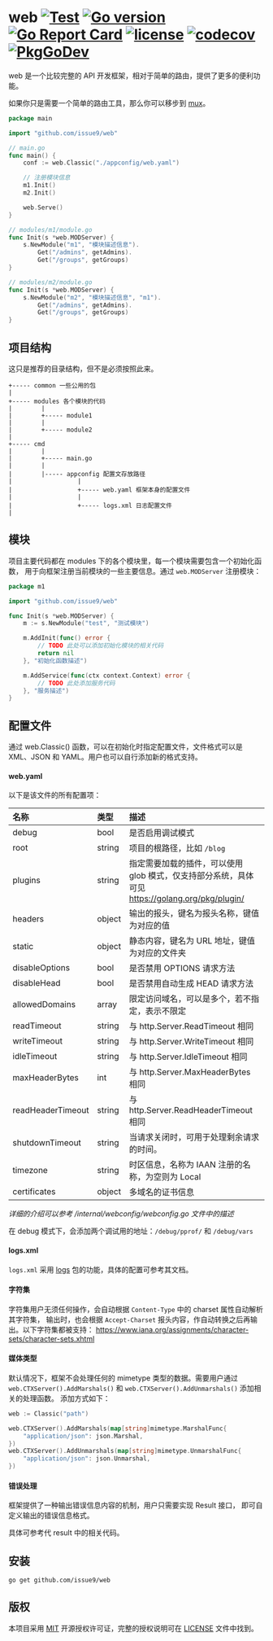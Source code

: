 web
[![Test](https://github.com/issue9/web/workflows/Test/badge.svg)](https://github.com/issue9/web/actions?query=workflow%3ATest)
[![Go version](https://img.shields.io/badge/Go-1.14-brightgreen.svg?style=flat)](https://golang.org)
[![Go Report Card](https://goreportcard.com/badge/github.com/issue9/web)](https://goreportcard.com/report/github.com/issue9/web)
[![license](https://img.shields.io/badge/license-MIT-brightgreen.svg?style=flat)](https://opensource.org/licenses/MIT)
[![codecov](https://codecov.io/gh/issue9/web/branch/master/graph/badge.svg)](https://codecov.io/gh/issue9/web)
[![PkgGoDev](https://pkg.go.dev/badge/github.com/issue9/web)](https://pkg.go.dev/github.com/issue9/web)
======

web 是一个比较完整的 API 开发框架，相对于简单的路由，提供了更多的便利功能。

如果你只是需要一个简单的路由工具，那么你可以移步到 [mux](https://github.com/issue9/mux)。

```go
package main

import "github.com/issue9/web"

// main.go
func main() {
    conf := web.Classic("./appconfig/web.yaml")

    // 注册模块信息
    m1.Init()
    m2.Init()

    web.Serve()
}

// modules/m1/module.go
func Init(s *web.MODServer) {
    s.NewModule("m1", "模块描述信息").
        Get("/admins", getAdmins).
        Get("/groups", getGroups)
}

// modules/m2/module.go
func Init(s *web.MODServer) {
    s.NewModule("m2", "模块描述信息", "m1").
        Get("/admins", getAdmins).
        Get("/groups", getGroups)
}
```

项目结构
---

这只是推荐的目录结构，但不是必须按照此来。

```text
+----- common 一些公用的包
|
+----- modules 各个模块的代码
|        |
|        +----- module1
|        |
|        +----- module2
|
+----- cmd
|        |
|        +----- main.go
|        |
|        |----- appconfig 配置文存放路径
|                  |
|                  +----- web.yaml 框架本身的配置文件
|                  |
|                  +----- logs.xml 日志配置文件
|
```

模块
---

项目主要代码都在 modules 下的各个模块里，每一个模块需要包含一个初始化函数，
用于向框架注册当前模块的一些主要信息。通过 `web.MODServer` 注册模块：

```go
package m1

import "github.com/issue9/web"

func Init(s *web.MODServer) {
    m := s.NewModule("test", "测试模块")

    m.AddInit(func() error {
        // TODO 此处可以添加初始化模块的相关代码
        return nil
    }, "初始化函数描述")

    m.AddService(func(ctx context.Context) error {
        // TODO 此处添加服务代码
    }, "服务描述")
}
```

配置文件
---

通过 web.Classic() 函数，可以在初始化时指定配置文件，文件格式可以是 XML、JSON 和
YAML。用户也可以自行添加新的格式支持。

#### web.yaml

以下是该文件的所有配置项：

| 名称              | 类型   | 描述
|:------------------|:-------|:-----
| debug             | bool   | 是否启用调试模式
| root              | string | 项目的根路径，比如 `/blog`
| plugins           | string | 指定需要加载的插件，可以使用 glob 模式，仅支持部分系统，具体可见 https://golang.org/pkg/plugin/
| headers           | object | 输出的报头，键名为报头名称，键值为对应的值
| static            | object | 静态内容，键名为 URL 地址，键值为对应的文件夹
| disableOptions    | bool   | 是否禁用 OPTIONS 请求方法
| disableHead       | bool   | 是否禁用自动生成 HEAD 请求方法
| allowedDomains    | array  | 限定访问域名，可以是多个，若不指定，表示不限定
| readTimeout       | string | 与 http.Server.ReadTimeout 相同
| writeTimeout      | string | 与 http.Server.WriteTimeout 相同
| idleTimeout       | string | 与 http.Server.IdleTimeout 相同
| maxHeaderBytes    | int    | 与 http.Server.MaxHeaderBytes 相同
| readHeaderTimeout | string | 与 http.Server.ReadHeaderTimeout 相同
| shutdownTimeout   | string | 当请求关闭时，可用于处理剩余请求的时间。
| timezone          | string | 时区信息，名称为 IAAN 注册的名称，为空则为 Local
| certificates      | object | 多域名的证书信息

*详细的介绍可以参考 /internal/webconfig/webconfig.go 文件中的描述*

在 debug 模式下，会添加两个调试用的地址：`/debug/pprof/` 和 `/debug/vars`

#### logs.xml

`logs.xml` 采用 [logs](https://github.com/issue9/logs) 包的功能，具体的配置可参考其文档。

#### 字符集

字符集用户无须任何操作，会自动根据 `Content-Type` 中的 charset 属性自动解析其字符集，
输出时，也会根据 `Accept-Charset` 报头内容，作自动转换之后再输出。以下字符集都被支持：
<https://www.iana.org/assignments/character-sets/character-sets.xhtml>

#### 媒体类型

默认情况下，框架不会处理任何的 mimetype 类型的数据。需要用户通过
`web.CTXServer().AddMarshals()` 和 `web.CTXServer().AddUnmarshals()` 添加相关的处理函数。
添加方式如下：

```go
web := Classic("path")

web.CTXServer().AddMarshals(map[string]mimetype.MarshalFunc{
    "application/json": json.Marshal,
})
web.CTXServer().AddUnmarshals(map[string]mimetype.UnmarshalFunc{
    "application/json": json.Unmarshal,
})
```

#### 错误处理

框架提供了一种输出错误信息内容的机制，用户只需要实现 Result 接口，
即可自定义输出的错误信息格式。

具体可参考代 result 中的相关代码。

安装
---

```shell
go get github.com/issue9/web
```

版权
---

本项目采用 [MIT](https://opensource.org/licenses/MIT) 开源授权许可证，完整的授权说明可在 [LICENSE](LICENSE) 文件中找到。
